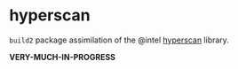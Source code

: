 # hyperscan

`build2` package assimilation of the @intel [hyperscan](https://www.hyperscan.io) library.

**VERY-MUCH-IN-PROGRESS**

